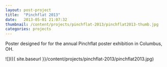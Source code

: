 ```yaml
---
layout: post-project
title:  "Pinchflat 2013"
date:   2013-05-01 21:07:32
thumbnail: /content/projects/pinchflat-2013/pinchflat2013-thumb.jpg
categories: projects
---
```


Poster designed for for the annual Pinchflat poster exhibition in Columbus, OH.

![]({{ site.baseurl }}/content/projects/pinchflat-2013/pinchflat2013.jpg)